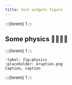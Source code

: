 ```yaml
---
title: Just widgets figure
---
```


:::{lorem} 1
:::

## Some physics 🔭👨🏽‍🔬

:::{lorem} 1
:::

```{figure} #figure-lorenz
:label: fig:physics
:placeholder: eruption.png
Caption, caption
```

:::{lorem} 1
:::
